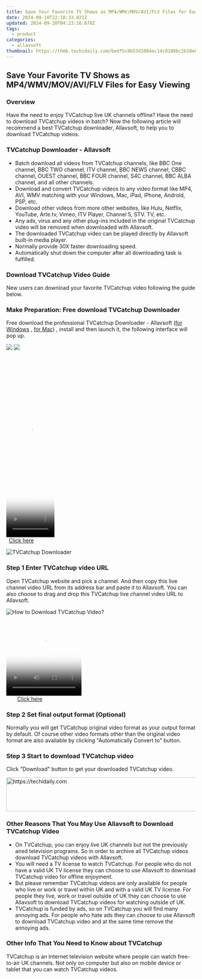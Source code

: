 ```yaml
---
title: Save Your Favorite TV Shows as MP4/WMV/MOV/AVI/FLV Files for Easy Viewing
date: 2024-09-18T22:18:33.821Z
updated: 2024-09-20T04:23:16.676Z
tags:
  - product
categories:
  - allavsoft
thumbnail: https://thmb.techidaily.com/bedf5c8b53d1004ac14c8188bc2b10e8fa9f12bcacb4dbb73e923d456dfdfac8.jpg
---
```


## Save Your Favorite TV Shows as MP4/WMV/MOV/AVI/FLV Files for Easy Viewing

### Overview

Have the need to enjoy TVCatchup live UK channels offline? Have the need to download TVCatchup videos in batch? Now the following article will recommend a best TVCatchup downloader, Allavsoft, to help you to download TVCatchup videos.

### TVCatchup Downloader - Allavsoft

* Batch download all videos from TVCatchup channels, like BBC One channel, BBC TWO channel, ITV channel, BBC NEWS channel, CBBC channel, OUEST channel, BBC FOUR channel, S4C channel, BBC ALBA channel, and all other channels.
* Download and convert TVCatchup videos to any video format like MP4, AVI, WMV matching with your Windows, Mac, iPad, iPhone, Android, PSP, etc.
* Download other videos from more other websites, like Hulu, Netflix, YouTube, Arte.tv, Vimeo, ITV Player, Channel 5, STV. TV, etc.
* Any ads, virus and any other plug-ins included in the original TVCatchup video will be removed when downloaded with Allavsoft.
* The downloaded TVCatchup video can be played directly by Allavsoft built-in media player.
* Normally provide 30X faster downloading speed.
* Automatically shut down the computer after all downloading task is fulfilled.

### Download TVCatchup Video Guide

New users can download your favorite TVCatchup video following the guide below.

### Make Preparation: Free download TVCatchup Downloader

Free download the professional TVCatchup Downloader - Allavsoft ([for Windows](https://tools.techidaily.com/allavsoft/products/) , [for Mac](https://tools.techidaily.com/allavsoft/products/)) , install and then launch it, the following interface will pop up.

[![](https://www.allavsoft.com/how-to/../images/how-to/free-download-win.jpg)](https://tools.techidaily.com/allavsoft/products/) [![](https://www.allavsoft.com/how-to/../images/how-to/free-download-mac.jpg)](https://tools.techidaily.com/allavsoft/products/)

<!-- affiliate ads begin -->
<span id="1977023">
					<video width="128" height="480" style="cursor:pointer"
           poster="//a.impactradius-go.com/display-clicktoplayimage/1977023.png"
           onclick="if(!this.playClicked){this.play();this.setAttribute('controls',true);this.playClicked=true;}">
	   <source src="//a.impactradius-go.com/display-ad/22993-1977023">
	   <img src="//a.impactradius-go.com/display-clicktoplayimage/1977023.png" style="border: none; height: 100%; width: 100%; object-fit: contain">
	</video>
	<div style="width:80px;text-align:center"><a href="javascript:window.open(decodeURIComponent('https%3A%2F%2Fhomestyler.sjv.io%2Fc%2F5597632%2F1977023%2F22993'), '_blank');void(0);">Click here</a></div>
</span>
<img height="0" width="0" src="https://imp.pxf.io/i/5597632/1977023/22993" style="position:absolute;visibility:hidden;" border="0" />
<!-- affiliate ads end -->

![TVCatchup Downloader](https://www.allavsoft.com/how-to/../images/allavsoft/screen-shot-600.jpg)

### Step 1 Enter TVCatchup video URL

Open TVCatchup website and pick a channel. And then copy this live channel video URL from its address bar and paste it to Allavsoft. You can also choose to drag and drop this TVCatchup live channel video URL to Allavsoft.

![How to Download TVCatchup Video?](https://www.allavsoft.com/how-to/../images/how-to/download-rtmp-video/download-rtmp-video.jpg)

<!-- affiliate ads begin -->
<span id="1743243">
					<video width="200" height="200" style="cursor:pointer"
           poster="//a.impactradius-go.com/display-clicktoplayimage/1743243.png"
           onclick="if(!this.playClicked){this.play();this.setAttribute('controls',true);this.playClicked=true;}">
	   <source src="//a.impactradius-go.com/display-ad/19272-1743243">
	   <img src="//a.impactradius-go.com/display-clicktoplayimage/1743243.png" style="border: none; height: 100%; width: 100%; object-fit: contain">
	</video>
	<div style="width:125px;text-align:center"><a href="javascript:window.open(decodeURIComponent('https%3A%2F%2Faligracehair.sjv.io%2Fc%2F5597632%2F1743243%2F19272'), '_blank');void(0);">Click here</a></div>
</span>
<img height="0" width="0" src="https://imp.pxf.io/i/5597632/1743243/19272" style="position:absolute;visibility:hidden;" border="0" />
<!-- affiliate ads end -->

### Step 2 Set final output format (Optional)

Normally you will get TVCatchup original video format as your output format by default. Of course other video formats other than the original video format are also available by clicking "Automatically Convert to" button.

### Step 3 Start to download TVCatchup video

Click "Download" button to get your downloaded TVCatchup video.

<!-- affiliate ads begin -->
<a href="https://aligracehair.sjv.io/c/5597632/1886019/19272" target="_top" id="1886019">
  <img src="//a.impactradius-go.com/display-ad/19272-1886019" border="0" alt="https://techidaily.com" width="728" height="90"/>
</a>
<img height="0" width="0" src="https://aligracehair.sjv.io/i/5597632/1886019/19272" style="position:absolute;visibility:hidden;" border="0" />
<!-- affiliate ads end -->

### Other Reasons That You May Use Allavsoft to Download TVCatchup Video

* On TVCatchup, you can enjoy live UK channels but not the previously aired television programs. So in order to archive all TVCatchup videos download TVCatchup videos with Allavsoft.
* You will need a TV license to watch TVCatchup. For people who do not have a valid UK TV license they can choose to use Allavsoft to download TVCatchup video for offline enjoyment.
* But please remember TVCatchup videos are only available for people who live or work or travel within UK and with a valid UK TV license. For people they live, work or travel outside of UK they can choose to use Allavsoft to download TVCatchup videos for watching outside of UK.
* TVCatchup is funded by ads, so on TVCatchup you will find many annoying ads. For people who hate ads they can choose to use Allavsoft to download TVCatchup video and at the same time remove the annoying ads.

### Other Info That You Need to Know about TVCatchup

TVCatchup is an Internet television website where people can watch free-to-air UK channels. Not only on computer but also on mobile device or tablet that you can watch TVCatchup videos.

<ins class="adsbygoogle"
     style="display:block"
     data-ad-format="autorelaxed"
     data-ad-client="ca-pub-7571918770474297"
     data-ad-slot="1223367746"></ins>

<ins class="adsbygoogle"
     style="display:block"
     data-ad-client="ca-pub-7571918770474297"
     data-ad-slot="8358498916"
     data-ad-format="auto"
     data-full-width-responsive="true"></ins>

